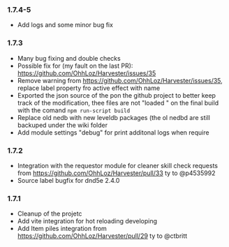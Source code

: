 ### 1.7.4-5

- Add logs and some minor bug fix

### 1.7.3

- Many bug fixing and double checks
- Possible fix for (my fault on the last PR): https://github.com/OhhLoz/Harvester/issues/35
- Remove warning from https://github.com/OhhLoz/Harvester/issues/35, replace label property fro active effect with name
- Exported the json source of the pon the github project to better keep track of the modification, thee files are not "loaded " on the final build with the comand `npm run-script build`
-  Replace old nedb with new leveldb packages (the ol nedbd are still backuped under the wiki folder
- Add module settings "debug" for print additonal logs when require

### 1.7.2

- Integration with the requestor module for cleaner skill check requests from https://github.com/OhhLoz/Harvester/pull/33 ty to @p4535992
- Source label bugfix for dnd5e 2.4.0

### 1.7.1

- Cleanup of the projetc
- Add vite integration for hot reloading developing
- Add Item piles integration from https://github.com/OhhLoz/Harvester/pull/29 ty to @ctbritt 